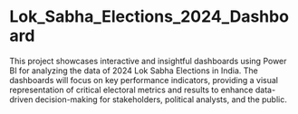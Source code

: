 # Lok_Sabha_Elections_2024_Dashboard

This project showcases interactive and insightful dashboards using Power BI for
analyzing the data of 2024 Lok Sabha Elections in India. The dashboards will focus on key
performance indicators, providing a visual representation of critical electoral metrics and
results to enhance data-driven decision-making for stakeholders, political analysts, and the
public.

